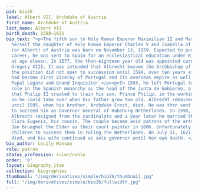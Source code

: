 ```yaml
---
pid: bio26
label: Albert VII, Archduke of Austria
first_name: Archduke of Austria
last_name: Albert VII
birth_death: 1598–1621
bio_text: "<p>The fifth son to Holy Roman Emperor Maximilian II and Maria of Spain,
  herself the daughter of Holy Roman Emperor Charles V and Isabella of Portugal, Albrecht
  (or Albert) of Austria was born on November 13, 1559. Expected to pursue a clerical
  career, he was sent to Spain for an ecclesiastical education under King Philip II
  at age eleven. In 1577, the then-eighteen year old was appointed cardinal by Pope
  Gregory XIII. It was intended that Albrecht become the Archbishop of Toledo, but
  the position did not open to succession until 1594, over ten years after Albrecht
  had become First Viceroy of Portugal and its overseas empire as well as the country’s
  Papal Legate and Grand Inquisitor.</p><p>In 1593, he left Portugal to take a leading
  role in the Spanish monarchy as the head of the Junta de Gobierno, a political collective
  that Philip II created to train his son, Prince Philip, in the workings of the monarchy
  so he could take over when his father grew too old. Albrecht remained in this position
  until 1595, when his brother, Archduke Ernst, died. He was then sent to Brussels
  to succeed him as Governor General of Habsburg Netherlands. In 1598, the now Archduke
  Albrecht resigned from the cardinalate and a year later he married the Infanta Isabella
  Clara Eugenia, his cousin. The couple became avid patrons of the arts, appointing
  Jan Brueghel the Elder as their court painter in 1606. Unfortunately they had no
  children to succeed them in ruling The Netherlands. On July 31, 1621, Archduke Albrecht
  died, and his wife continued as sole governor until her own death. </p>"
bio_author: Cecily Manson
role: patron
status_profession: ruler/noble
order: '0'
layout: biography_item
collection: biographies
thumbnail: "/img/derivatives/simple/bio26/thumbnail.jpg"
full: "/img/derivatives/simple/bio26/fullwidth.jpg"
---
```

